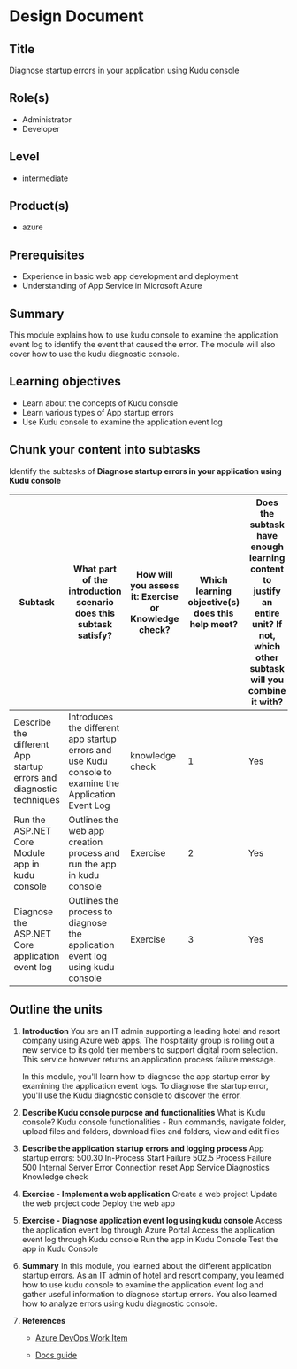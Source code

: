 # Design Document

## Title

Diagnose startup errors in your application using Kudu console

## Role(s)

- Administrator
- Developer

## Level

- intermediate

## Product(s)

- azure

## Prerequisites

- Experience in basic web app development and deployment
- Understanding of App Service in Microsoft Azure

## Summary

This module explains how to use kudu console to examine the application event log to identify the event that caused the error. The module will also cover how to use the kudu diagnostic console.

## Learning objectives

- Learn about the concepts of Kudu console
- Learn various types of App startup errors  
- Use Kudu console to examine the application event log

## Chunk your content into subtasks

Identify the subtasks of **Diagnose startup errors in your application using Kudu console**

| Subtask | What part of the introduction scenario does this subtask satisfy? | How will you assess it: **Exercise or Knowledge check**? | Which learning objective(s) does this help meet? | Does the subtask have enough learning content to justify an entire unit? If not, which other subtask will you combine it with? |
| ---- | ---- | ---- | ---- | ---- |
| Describe the different App startup errors and diagnostic techniques | Introduces the different app startup errors and use Kudu console to examine the Application Event Log | knowledge check | 1 | Yes |
| Run the ASP.NET Core Module app in kudu console | Outlines the web app creation process and run the app in kudu console | Exercise | 2 | Yes |
| Diagnose the ASP.NET Core application event log | Outlines the process to diagnose the application event log using kudu console | Exercise | 3 | Yes |

## Outline the units

1. **Introduction**
    You are an IT admin supporting a leading hotel and resort company using Azure web apps. The hospitality group is rolling out a new service to its gold tier members to support digital room selection.  This service however returns an application process failure message. 

    In this module, you'll learn how to diagnose the app startup error by examining the application event logs. To diagnose the startup error, you'll use the Kudu diagnostic console to discover the error.
1. **Describe Kudu console purpose and functionalities**
    What is Kudu console?
    Kudu console functionalities - Run commands, navigate folder, upload files and folders, download files and folders, view and edit files
1. **Describe the application startup errors and logging process**
    App startup errors:
        500.30 In-Process Start Failure
        502.5 Process Failure
        500 Internal Server Error
        Connection reset
    App Service Diagnostics
    Knowledge check
1. **Exercise -  Implement a web application**
    Create a web project
    Update the web project code
    Deploy the web app
1. **Exercise -  Diagnose application event log using kudu console**
    Access the application event log through Azure Portal
    Access the application event log through Kudu console
    Run the app in Kudu Console
    Test the app in Kudu Console
1. **Summary**
   In this module, you learned about the different application startup errors. As an IT admin of hotel and resort company, you learned how to use kudu console to examine the application event log and gather useful information to diagnose startup errors. You also learned how to analyze errors using kudu diagnostic console.

1. **References**

    - [Azure DevOps Work Item](https://ceapex.visualstudio.com/Microsoft%20Learn/_workitems/edit/53156/)

    - [Docs guide](https://docs.microsoft.com/aspnet/core/host-and-deploy/azure-apps/troubleshoot?view=aspnetcore-2.2)


